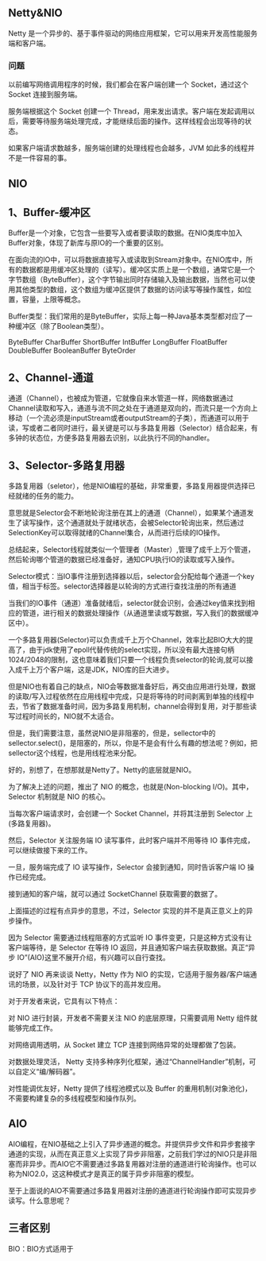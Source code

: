 ## Netty&NIO

Netty 是一个异步的、基于事件驱动的网络应用框架，它可以用来开发高性能服务端和客户端。

### 问题

以前编写网络调用程序的时候，我们都会在客户端创建一个 Socket，通过这个 Socket 连接到服务端。

服务端根据这个 Socket 创建一个 Thread，用来发出请求。客户端在发起调用以后，需要等待服务端处理完成，才能继续后面的操作。这样线程会出现等待的状态。

如果客户端请求数越多，服务端创建的处理线程也会越多，JVM 如此多的线程并不是一件容易的事。

## NIO


## 1、Buffer-缓冲区

Buffer是一个对象，它包含一些要写入或者要读取的数据。在NIO类库中加入Buffer对象，体现了新库与原IO的一个重要的区别。

在面向流的IO中，可以将数据直接写入或读取到Stream对象中。在NIO库中，所有的数据都是用缓冲区处理的（读写）。缓冲区实质上是一个数组，通常它是一个字节数组（ByteBuffer），这个字节输出同时存储输入及输出数据，当然也可以使用其他类型的数组，这个数组为缓冲区提供了数据的访问读写等操作属性，如位置，容量，上限等概念。

Buffer类型：我们常用的是ByteBuffer，实际上每一种Java基本类型都对应了一种缓冲区（除了Boolean类型）。

ByteBuffer CharBuffer ShortBuffer IntBuffer LongBuffer FloatBuffer DoubleBuffer BooleanBuffer ByteOrder

## 2、Channel-通道

通道（Channel），也被成为管道，它就像自来水管道一样，网络数据通过Channel读取和写入，通道与流不同之处在于通道是双向的，而流只是一个方向上移动（一个流必须是inputStream或者outputStream的子类），而通道可以用于读，写或者二者同时进行，最关键是可以与多路复用器（Selector）结合起来，有多钟的状态位，方便多路复用器去识别，以此执行不同的handler。

## 3、Selector-多路复用器

多路复用器（seletor），他是NIO编程的基础，非常重要，多路复用器提供选择已经就绪的任务的能力。

意思就是Selector会不断地轮询注册在其上的通道（Channel），如果某个通道发生了读写操作，这个通道就处于就绪状态，会被Selector轮询出来，然后通过SelectionKey可以取得就绪的Channel集合，从而进行后续的IO操作。

总结起来，Selector线程就类似一个管理者（Master）,管理了成千上万个管道，然后轮询哪个管道的数据已经准备好，通知CPU执行IO的读取或写入操作。

Selector模式：当IO事件注册到选择器以后，selector会分配给每个通道一个key值，相当于标签。selector选择器是以轮询的方式进行查找注册的所有通道

当我们的IO事件（通道）准备就绪后，selector就会识别，会通过key值来找到相应的管道，进行相关的数据处理操作（从通道里读或写数据，写入我们的数据缓冲区中）。

一个多路复用器(Selector)可以负责成千上万个Channel，效率比起BIO大大的提高了，由于jdk使用了epoll代替传统的select实现，所以没有最大连接句柄1024/2048的限制，这也意味着我们只要一个线程负责selector的轮询,就可以接入成千上万个客户端，这是JDK，NIO库的巨大进步。

但是NIO也有着自己的缺点，NIO会等数据准备好后，再交由应用进行处理，数据的读取/写入过程依然在应用线程中完成，只是将等待的时间剥离到单独的线程中去，节省了数据准备时间，因为多路复用机制，channel会得到复用，对于那些读写过程时间长的，NIO就不太适合。

但是，我们需要注意，虽然说NIO是非阻塞的，但是，sellector中的sellector.select()，是阻塞的，所以，你是不是会有什么有趣的想法呢？例如，把sellector这个线程，也是用线程池来分配。

好的，别想了，在想那就是Netty了。Netty的底层就是NIO。



为了解决上述的问题，推出了 NIO 的概念，也就是(Non-blocking I/O)。其中，Selector 机制就是 NIO 的核心。

当每次客户端请求时，会创建一个 Socket Channel，并将其注册到 Selector 上(多路复用器)。

然后，Selector 关注服务端 IO 读写事件，此时客户端并不用等待 IO 事件完成，可以继续做接下来的工作。

一旦，服务端完成了 IO 读写操作，Selector 会接到通知，同时告诉客户端 IO 操作已经完成。

接到通知的客户端，就可以通过 SocketChannel 获取需要的数据了。

上面描述的过程有点异步的意思，不过，Selector 实现的并不是真正意义上的异步操作。

因为 Selector 需要通过线程阻塞的方式监听 IO 事件变更，只是这种方式没有让客户端等待，是 Selector 在等待 IO 返回，并且通知客户端去获取数据。真正“异步 IO”(AIO)这里不展开介绍，有兴趣可以自行查找。

说好了 NIO 再来谈谈 Netty，Netty 作为 NIO 的实现，它适用于服务器/客户端通讯的场景，以及针对于 TCP 协议下的高并发应用。

对于开发者来说，它具有以下特点：

对 NIO 进行封装，开发者不需要关注 NIO 的底层原理，只需要调用 Netty 组件就能够完成工作。

对网络调用透明，从 Socket 建立 TCP 连接到网络异常的处理都做了包装。

对数据处理灵活， Netty 支持多种序列化框架，通过“ChannelHandler”机制，可以自定义“编/解码器”。

对性能调优友好，Netty 提供了线程池模式以及 Buffer 的重用机制(对象池化)，不需要构建复杂的多线程模型和操作队列。

## AIO

AIO编程，在NIO基础之上引入了异步通道的概念。并提供异步文件和异步套接字通道的实现，从而在真正意义上实现了异步非阻塞，之前我们学过的NIO只是非阻塞而非异步。而AIO它不需要通过多路复用器对注册的通道进行轮询操作。也可以称为NIO2.0，这这种模式才是真正的属于异步非阻塞的模型。

至于上面说的AIO不需要通过多路复用器对注册的通道进行轮询操作即可实现异步读写。什么意思呢？

## 三者区别

BIO：BIO方式适用于




